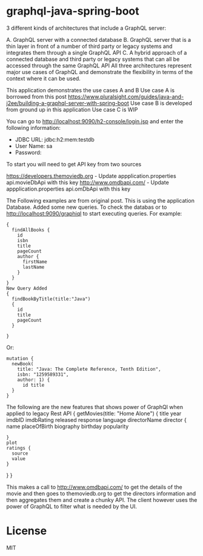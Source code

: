 # graphql-java-spring-boot
3 different kinds of architectures that include a GraphQL server:

A. GraphQL server with a connected database
B. GraphQL server that is a thin layer in front of a number of third party or legacy systems and integrates them through a single GraphQL API
C. A hybrid approach of a connected database and third party or legacy systems that can all be accessed through the same GraphQL API
All three architectures represent major use cases of GraphQL and demonstrate the flexibility in terms of the context where it can be used.

This application demonstrates the use cases A and B
Use case A is borrowed from this post https://www.pluralsight.com/guides/java-and-j2ee/building-a-graphql-server-with-spring-boot
Use case B is developed from ground up in this application
Use case C is WIP

You can go to [http://localhost:9090/h2-console/login.jsp](http://localhost:9090/h2-console/login.jsp) and enter the following information:
- JDBC URL: jdbc:h2:mem:testdb
- User Name: sa
- Password: <blank>

To start you will need to get API key from two sources

https://developers.themoviedb.org - Update appplication.properties api.movieDbApi with this key
http://www.omdbapi.com/ - Update appplication.properties api.omDbApi with this key

The Following examples are from original post. This is using the application Database. Added some new queries.
To check the databas or to [http://localhost:9090/graphiql](http://localhost:9090/graphiql) to start executing queries. For example:
```
{
  findAllBooks {
    id
    isbn
    title
    pageCount
    author {
      firstName
      lastName
    }
  }
}
New Query Added
{
  findBookByTitle(title:"Java")
  {
    id
    title
    pageCount
  }
  
}
```

Or:
```
mutation {
  newBook(
    title: "Java: The Complete Reference, Tenth Edition", 
    isbn: "1259589331", 
    author: 1) {
      id title
  }
}
```
The following are the new features that shows power of GraphQl when applied to legacy Rest API
{
  getMovies(title: "Home Alone") {
    title
    year
    imdbID
    imdbRating
    released
    response
    language
    directorName
    director
    {
      name
      placeOfBirth
      biography
      birthday
      popularity
      
    }
    plot
    ratings {
      source
      value
    }
  }
}

This makes a call to http://www.omdbapi.com/ to get the  details of the movie and then goes to themoviedb.org to 
get the directors information and then aggregates them and create a chunky API.
The client however uses the power of GraphQL to filter what is needed by the UI.


# License
MIT

